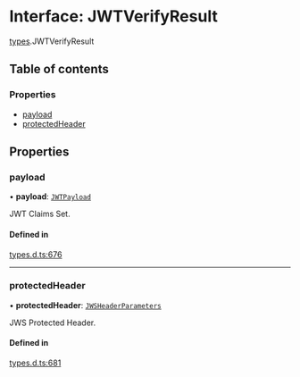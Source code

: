 # Interface: JWTVerifyResult

[types](../modules/types.md).JWTVerifyResult

## Table of contents

### Properties

- [payload](types.JWTVerifyResult.md#payload)
- [protectedHeader](types.JWTVerifyResult.md#protectedheader)

## Properties

### payload

• **payload**: [`JWTPayload`](types.JWTPayload.md)

JWT Claims Set.

#### Defined in

[types.d.ts:676](https://github.com/panva/jose/blob/v3.15.0/src/types.d.ts#L676)

___

### protectedHeader

• **protectedHeader**: [`JWSHeaderParameters`](types.JWSHeaderParameters.md)

JWS Protected Header.

#### Defined in

[types.d.ts:681](https://github.com/panva/jose/blob/v3.15.0/src/types.d.ts#L681)

